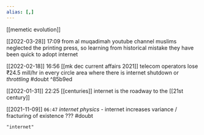 ```yaml
---
alias: [,]
---
```

[[memetic evolution]]

[[2022-03-28]] 17:09
from al muqadimah youtube channel
muslims neglected the printing press, so learning from historical mistake they have been quick to adopt internet

[[2022-02-18]] 16:56 [[mk dec current affairs 2021]]
telecom operators lose ₹24.5 mill/hr in every circle area where there is internet shutdown or *throttling* #doubt ^85b9ed

[[2022-01-31]] 22:25 [[centuries]]
internet is the roadway to the [[21st century]]

[[2021-11-09]] `06:47`
_internet physics_ - internet increases variance / fracturing of existence ??? #doubt 
```query
"internet"
```